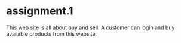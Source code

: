 # assignment.1

This web site is all about buy and sell.
A customer can login and buy available products from this website.
